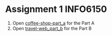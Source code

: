 # Assignment 1 INFO6150

1. Open [coffee-shop-part_a](coffee-shop_part_a) for the Part A
2. Open [travel-web_part_b](travel-web_part_b) for the Part B
